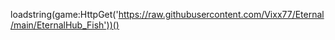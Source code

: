 loadstring(game:HttpGet('https://raw.githubusercontent.com/Vixx77/Eternal/main/EternalHub_Fish'))()
